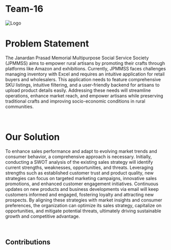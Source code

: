 # Team-16

![Logo](.assests/logo.jpg)

# Problem Statement


The Janardan Prasad Memorial Multipurpose Social Service Society (JPMMSS) aims to empower rural artisans by promoting their crafts through platforms like Amazon and exhibitions. Currently, JPMMSS faces challenges managing inventory with Excel and requires an intuitive application for retail buyers and wholesalers. This application needs to feature comprehensive SKU listings, intuitive filtering, and a user-friendly backend for artisans to upload product details easily. Addressing these needs will streamline operations, enhance market reach, and empower artisans while preserving traditional crafts and improving socio-economic conditions in rural communities.

<br>

# <strong>Our Solution</strong>

To enhance sales performance and adapt to evolving market trends and consumer behavior, a comprehensive approach is necessary. Initially, conducting a SWOT analysis of the existing sales strategy will identify current strengths, weaknesses, opportunities, and threats. Leveraging strengths such as established customer trust and product quality, new strategies can focus on targeted marketing campaigns, innovative sales promotions, and enhanced customer engagement initiatives. Continuous updates on new products and business developments via email will keep customers informed and engaged, fostering loyalty and attracting new prospects. By aligning these strategies with market insights and consumer preferences, the organization can optimize its sales strategy, capitalize on opportunities, and mitigate potential threats, ultimately driving sustainable growth and competitive advantage.

<br>

## Contributions
